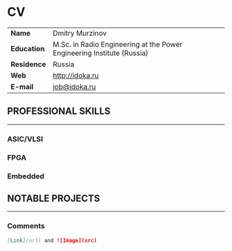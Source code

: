 CV
==

|               |              |       |
| :------------ |:-------------| -----:|
| **Name** 	    | Dmitry Murzinov | |
| **Education** | M.Sc. in Radio Engineering at the Power Engineering Institute (Russia) | |
| **Residence** | Russia | |
| **Web**       | <http://idoka.ru> | |
| **E-mail**    | <job@idoka.ru> | |
  


PROFESSIONAL SKILLS
-------------------
***

### ASIC/VLSI

### FPGA

### Embedded



NOTABLE PROJECTS
----------------
***


### Comments

```markdown
[Link](url) and ![Image](src)
```
